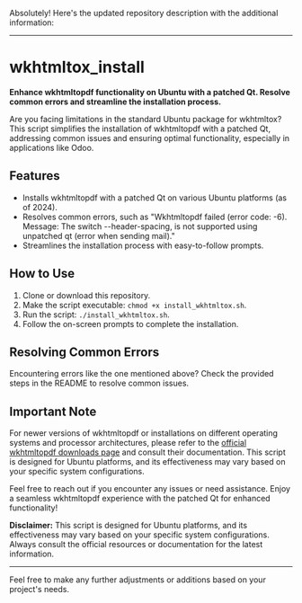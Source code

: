 Absolutely! Here's the updated repository description with the additional information:

---

# wkhtmltox_install

**Enhance wkhtmltopdf functionality on Ubuntu with a patched Qt. Resolve common errors and streamline the installation process.**

Are you facing limitations in the standard Ubuntu package for wkhtmltox? This script simplifies the installation of wkhtmltopdf with a patched Qt, addressing common issues and ensuring optimal functionality, especially in applications like Odoo.

## Features

- Installs wkhtmltopdf with a patched Qt on various Ubuntu platforms (as of 2024).
- Resolves common errors, such as "Wkhtmltopdf failed (error code: -6). Message: The switch --header-spacing, is not supported using unpatched qt (error when sending mail)."
- Streamlines the installation process with easy-to-follow prompts.

## How to Use

1. Clone or download this repository.
2. Make the script executable: `chmod +x install_wkhtmltox.sh`.
3. Run the script: `./install_wkhtmltox.sh`.
4. Follow the on-screen prompts to complete the installation.

## Resolving Common Errors

Encountering errors like the one mentioned above? Check the provided steps in the README to resolve common issues.

## Important Note

For newer versions of wkhtmltopdf or installations on different operating systems and processor architectures, please refer to the [official wkhtmltopdf downloads page](https://wkhtmltopdf.org/downloads.html) and consult their documentation. This script is designed for Ubuntu platforms, and its effectiveness may vary based on your specific system configurations.

Feel free to reach out if you encounter any issues or need assistance. Enjoy a seamless wkhtmltopdf experience with the patched Qt for enhanced functionality!

**Disclaimer:** This script is designed for Ubuntu platforms, and its effectiveness may vary based on your specific system configurations. Always consult the official resources or documentation for the latest information.

---

Feel free to make any further adjustments or additions based on your project's needs.